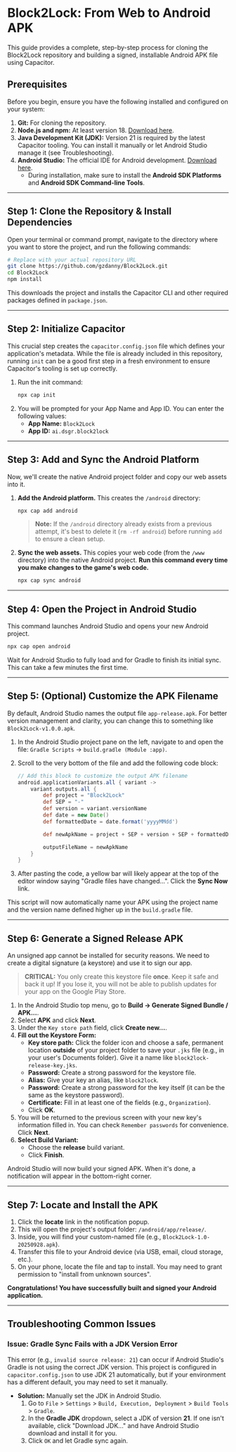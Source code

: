 # Block2Lock: From Web to Android APK

This guide provides a complete, step-by-step process for cloning the Block2Lock repository and building a signed, installable Android APK file using Capacitor.

## Prerequisites

Before you begin, ensure you have the following installed and configured on your system:

1.  **Git:** For cloning the repository.
2.  **Node.js and npm:** At least version 18. [Download here](https://nodejs.org/).
3.  **Java Development Kit (JDK):** Version 21 is required by the latest Capacitor tooling. You can install it manually or let Android Studio manage it (see Troubleshooting).
4.  **Android Studio:** The official IDE for Android development. [Download here](https://developer.android.com/studio).
    *   During installation, make sure to install the **Android SDK Platforms** and **Android SDK Command-line Tools**.

---

## Step 1: Clone the Repository & Install Dependencies

Open your terminal or command prompt, navigate to the directory where you want to store the project, and run the following commands:

```bash
# Replace with your actual repository URL
git clone https://github.com/gzdanny/Block2Lock.git
cd Block2Lock
npm install
```
This downloads the project and installs the Capacitor CLI and other required packages defined in `package.json`.

---

## Step 2: Initialize Capacitor

This crucial step creates the `capacitor.config.json` file which defines your application's metadata. While the file is already included in this repository, running `init` can be a good first step in a fresh environment to ensure Capacitor's tooling is set up correctly.

1.  Run the init command:
    ```bash
    npx cap init
    ```
2.  You will be prompted for your App Name and App ID. You can enter the following values:
    *   **App Name:** `Block2Lock`
    *   **App ID:** `ai.dsgr.block2lock`

---

## Step 3: Add and Sync the Android Platform

Now, we'll create the native Android project folder and copy our web assets into it.

1.  **Add the Android platform.** This creates the `/android` directory:
    ```bash
    npx cap add android
    ```
    > **Note:** If the `/android` directory already exists from a previous attempt, it's best to delete it (`rm -rf android`) before running `add` to ensure a clean setup.

2.  **Sync the web assets.** This copies your web code (from the `/www` directory) into the native Android project. **Run this command every time you make changes to the game's web code.**
    ```bash
    npx cap sync android
    ```

---

## Step 4: Open the Project in Android Studio

This command launches Android Studio and opens your new Android project.

```bash
npx cap open android
```

Wait for Android Studio to fully load and for Gradle to finish its initial sync. This can take a few minutes the first time.

---

## Step 5: (Optional) Customize the APK Filename

By default, Android Studio names the output file `app-release.apk`. For better version management and clarity, you can change this to something like `Block2Lock-v1.0.0.apk`.

1.  In the Android Studio project pane on the left, navigate to and open the file: `Gradle Scripts` -> `build.gradle (Module :app)`.
2.  Scroll to the very bottom of the file and add the following code block:

    ```groovy
    // Add this block to customize the output APK filename
    android.applicationVariants.all { variant ->
        variant.outputs.all {
            def project = "Block2Lock"
            def SEP = "-"
            def version = variant.versionName
            def date = new Date()
            def formattedDate = date.format('yyyyMMdd')
    
            def newApkName = project + SEP + version + SEP + formattedDate + ".apk"
    
            outputFileName = newApkName
        }
    }
    ```
3.  After pasting the code, a yellow bar will likely appear at the top of the editor window saying "Gradle files have changed...". Click the **Sync Now** link.

This script will now automatically name your APK using the project name and the version name defined higher up in the `build.gradle` file.

---

## Step 6: Generate a Signed Release APK

An unsigned app cannot be installed for security reasons. We need to create a digital signature (a keystore) and use it to sign our app.

> **CRITICAL:** You only create this keystore file **once**. Keep it safe and back it up! If you lose it, you will not be able to publish updates for your app on the Google Play Store.

1.  In the Android Studio top menu, go to **Build → Generate Signed Bundle / APK...**.
2.  Select **APK** and click **Next**.
3.  Under the `Key store path` field, click **Create new...**.
4.  **Fill out the Keystore Form:**
    *   **Key store path:** Click the folder icon and choose a safe, permanent location **outside** of your project folder to save your `.jks` file (e.g., in your user's Documents folder). Give it a name like `block2lock-release-key.jks`.
    *   **Password:** Create a strong password for the keystore file.
    *   **Alias:** Give your key an alias, like `block2lock`.
    *   **Password:** Create a strong password for the key itself (it can be the same as the keystore password).
    *   **Certificate:** Fill in at least one of the fields (e.g., `Organization`).
    *   Click **OK**.
5.  You will be returned to the previous screen with your new key's information filled in. You can check `Remember passwords` for convenience. Click **Next**.
6.  **Select Build Variant:**
    *   Choose the **release** build variant.
    *   Click **Finish**.

Android Studio will now build your signed APK. When it's done, a notification will appear in the bottom-right corner.

---

## Step 7: Locate and Install the APK

1.  Click the **locate** link in the notification popup.
2.  This will open the project's output folder: `/android/app/release/`.
3.  Inside, you will find your custom-named file (e.g., `Block2Lock-1.0-20250928.apk`).
4.  Transfer this file to your Android device (via USB, email, cloud storage, etc.).
5.  On your phone, locate the file and tap to install. You may need to grant permission to "install from unknown sources".

**Congratulations! You have successfully built and signed your Android application.**

---

## Troubleshooting Common Issues

### Issue: Gradle Sync Fails with a JDK Version Error
This error (e.g., `invalid source release: 21`) can occur if Android Studio's Gradle is not using the correct JDK version. This project is configured in `capacitor.config.json` to use JDK 21 automatically, but if your environment has a different default, you may need to set it manually.

*   **Solution:** Manually set the JDK in Android Studio.
    1.  Go to `File` > `Settings` > `Build, Execution, Deployment` > `Build Tools` > `Gradle`.
    2.  In the **Gradle JDK** dropdown, select a JDK of version **21**. If one isn't available, click "Download JDK..." and have Android Studio download and install it for you.
    3.  Click `OK` and let Gradle sync again.
